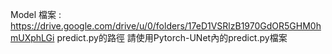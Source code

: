 Model 檔案 : https://drive.google.com/drive/u/0/folders/17eD1VSRlzB1970GdOR5GHM0hmUXphLGi
predict.py的路徑 請使用Pytorch-UNet內的predict.py檔案
